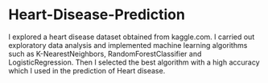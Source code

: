 # Heart-Disease-Prediction

I explored a heart disease dataset obtained from kaggle.com. I carried out exploratory data analysis and implemented machine learning algorithms such as K-NearestNeighbors, RandomForestClassifier and LogisticRegression. Then I selected the best algorithm with a high accuracy which I used in the prediction of Heart disease.
